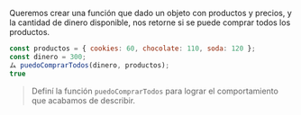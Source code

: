 Queremos crear una función que dado un objeto con productos y precios, y la cantidad de dinero disponible, nos retorne si se puede comprar todos los productos.

```javascript
const productos = { cookies: 60, chocolate: 110, soda: 120 };
const dinero = 300;
ム puedoComprarTodos(dinero, productos);
true
```

> Definí la función `puedoComprarTodos` para lograr el comportamiento que acabamos de describir.
